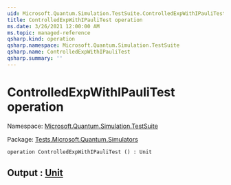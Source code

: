 ```yaml
---
uid: Microsoft.Quantum.Simulation.TestSuite.ControlledExpWithIPauliTest
title: ControlledExpWithIPauliTest operation
ms.date: 3/26/2021 12:00:00 AM
ms.topic: managed-reference
qsharp.kind: operation
qsharp.namespace: Microsoft.Quantum.Simulation.TestSuite
qsharp.name: ControlledExpWithIPauliTest
qsharp.summary: ''
---
```


# ControlledExpWithIPauliTest operation

Namespace: [Microsoft.Quantum.Simulation.TestSuite](xref:Microsoft.Quantum.Simulation.TestSuite)

Package: [Tests.Microsoft.Quantum.Simulators](https://nuget.org/packages/Tests.Microsoft.Quantum.Simulators)




```qsharp
operation ControlledExpWithIPauliTest () : Unit
```


## Output : [Unit](xref:microsoft.quantum.lang-ref.unit)

